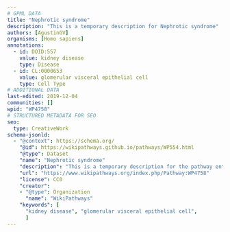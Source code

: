 ```yaml
---
# GPML DATA
title: "Nephrotic syndrome"
description: "This is a temporary description for Nephrotic syndrome"
authors: [AgustinGV]
organisms: [Homo sapiens]
annotations:
  - id: DOID:557
    value: kidney disease
    type: Disease
  - id: CL:0000653
    value: glomerular visceral epithelial cell
    type: Cell Type
# ADDITIONAL DATA
last-edited: 2019-12-04
communities: []
wpid: "WP4758"
# STRUCTURED METADATA FOR SEO
seo:
  type: CreativeWork
schema-jsonld:
  - "@context": https://schema.org/
    "@id": https://wikipathways.github.io/pathways/WP554.html
    "@type": Dataset
    "name": "Nephrotic syndrome"
    "description": "This is a temporary description for the pathway entitled: Nephrotic syndrome"
    "url": "https://www.wikipathways.org/index.php/Pathway:WP4758"
    "license": CC0
    "creator":
    - "@type": Organization
      "name": "WikiPathways"
    "keywords": [
      "kidney disease", "glomerular visceral epithelial cell",
      ]
---
```

